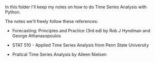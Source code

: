In this folder I'll keep my notes on how to do Time Series Analysis with Python.

The notes we'll freely follow these references:
+ Forecasting: Principles and Practice (3rd ed) by Rob J Hyndman and George Athanasopoulos

+ STAT 510 - Applied Time Series Analysis from Penn State University

+ Pratical Time Series Analysis by Aileen Nielsen 
